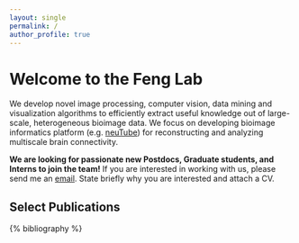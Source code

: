 ```yaml
---
layout: single
permalink: /
author_profile: true
---
```


# Welcome to the Feng Lab
We develop novel image processing, computer vision, data mining and visualization algorithms to efficiently extract useful knowledge out of large-scale, heterogeneous bioimage data. We focus on developing bioimage informatics platform (e.g. [neuTube](http://neutracing.com)) for reconstructing and analyzing multiscale brain connectivity.

**We are looking for passionate new Postdocs, Graduate students, and Interns to join the team!** If you are interested in working with us, please send me an [email](mailto:feng@kist.re.kr). State briefly why you are interested and attach a CV.

## Select Publications
{% bibliography %}